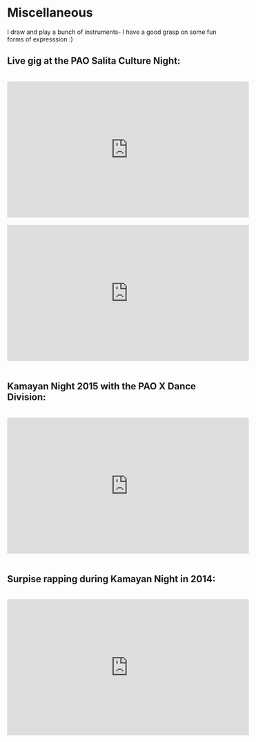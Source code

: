 # Miscellaneous 

I draw and play a bunch of instruments- I have a good grasp on some fun forms of expresssion :) 

## Live gig at the PAO Salita Culture Night:

<br>
<iframe width="560" height="315" src="https://www.youtube.com/embed/H8WGhecszSs" frameborder="0" allow="accelerometer; autoplay; encrypted-media; gyroscope; picture-in-picture" allowfullscreen></iframe>
<br>
<br>

<iframe width="560" height="315" src="https://www.youtube.com/embed/LCSFwkWGEvw" frameborder="0" allow="accelerometer; autoplay; encrypted-media; gyroscope; picture-in-picture" allowfullscreen></iframe>
<br>
<br>

## Kamayan Night 2015 with the PAO X Dance Division:
<br>

<iframe width="560" height="315" src="https://www.youtube.com/embed/YvikvMiL0Fs" frameborder="0" allow="accelerometer; autoplay; encrypted-media; gyroscope; picture-in-picture" allowfullscreen></iframe>
<br>
<br>

## Surpise rapping during Kamayan Night in 2014:
<br>

<iframe width="560" height="315" src="https://www.youtube.com/embed/X2LZ9iHIU34" frameborder="0" allow="accelerometer; autoplay; encrypted-media; gyroscope; picture-in-picture" allowfullscreen></iframe>
<br>
<br>
<br>
<br>